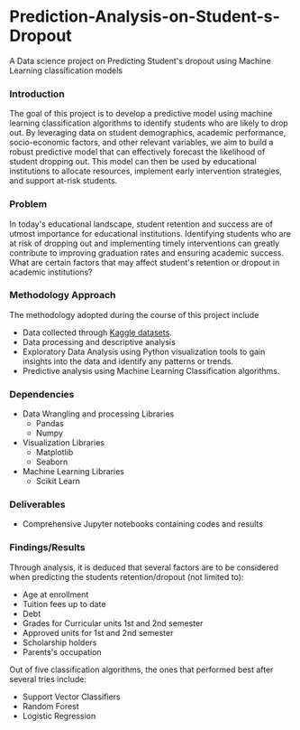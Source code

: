 # Prediction-Analysis-on-Student-s-Dropout
A Data science project on Predicting Student's dropout using Machine Learning classification models

### Introduction ###
The goal of this project is to develop a predictive model using machine learning classification algorithms to identify students who are likely to drop out. By leveraging data on student demographics, academic performance, socio-economic factors, and other relevant variables, we aim to build a robust predictive model that can effectively forecast the likelihood of student dropping out. This model can then be used by educational institutions to allocate resources, implement early intervention strategies, and support at-risk students.

### Problem ###
In today's educational landscape, student retention and success are of utmost importance for educational institutions. Identifying students who are at risk of dropping out and implementing timely interventions can greatly contribute to improving graduation rates and ensuring academic success. 
What are certain factors that may affect student's retention or dropout in academic institutions?

### Methodology Approach ###
The methodology adopted during the course of this project include
* Data collected through [Kaggle datasets](https://www.kaggle.com/datasets/thedevastator/higher-education-predictors-of-student-retention). 
* Data processing and descriptive analysis
* Exploratory Data Analysis using Python visualization tools to gain insights into the data and identify any patterns or trends.
* Predictive analysis using Machine Learning Classification algorithms.

### Dependencies ###
* Data Wrangling and processing Libraries
    * Pandas
    * Numpy
* Visualization Libraries
    * Matplotlib
    * Seaborn
* Machine Learning Libraries
    * Scikit Learn

### Deliverables ###
* Comprehensive Jupyter notebooks containing codes and results

### Findings/Results ###
Through analysis, it is deduced that several factors are to be considered when predicting the students retention/dropout (not limited to):
* Age at enrollment
* Tuition fees up to date
* Debt
* Grades for Curricular units 1st and 2nd semester
* Approved units for 1st and 2nd semester
* Scholarship holders
* Parents's occupation

Out of five classification algorithms, the ones that performed best after several tries include:
* Support Vector Classifiers
* Random Forest
* Logistic Regression  
